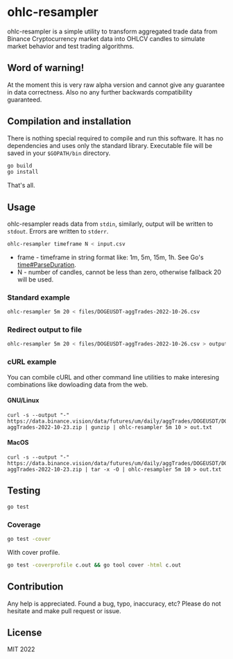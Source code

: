# ohlc-resampler

ohlc-resampler is a simple utility to transform aggregated trade data 
from Binance Cryptocurrency market data into OHLCV candles to simulate
market behavior and test trading algorithms.

## Word of warning!

At the moment this is very raw alpha version and cannot give any guarantee
in data correctness. Also no any further backwards compatibility guaranteed.

## Compilation and installation

There is nothing special required to compile and run this software. 
It has no dependencies and uses only the standard library. Executable 
file will be saved in your `$GOPATH/bin` directory.

```sh
go build
go install
```

That's all.

## Usage

ohlc-resampler reads data from `stdin`, similarly, output will be written
to `stdout`. Errors are written to `stderr`.

```sh
ohlc-resampler timeframe N < input.csv
```

* frame - timeframe in string format like: 1m, 5m, 15m, 1h. See Go's
[time#ParseDuration](https://pkg.go.dev/time#ParseDuration).
* N - number of candles, cannot be less than zero, otherwise
fallback 20 will be used.

### Standard example

```sh
ohlc-resampler 5m 20 < files/DOGEUSDT-aggTrades-2022-10-26.csv
```

### Redirect output to file
```sh
ohlc-resampler 5m 20 < files/DOGEUSDT-aggTrades-2022-10-26.csv > output.csv
```

### cURL example

You can combile cURL and other command line utilities to make interesing
combinations like dowloading data from the web.

#### GNU/Linux

```
curl -s --output "-" https://data.binance.vision/data/futures/um/daily/aggTrades/DOGEUSDT/DOGEUSDT-aggTrades-2022-10-23.zip | gunzip | ohlc-resampler 5m 10 > out.txt
```

#### MacOS

```
curl -s --output "-" https://data.binance.vision/data/futures/um/daily/aggTrades/DOGEUSDT/DOGEUSDT-aggTrades-2022-10-23.zip | tar -x -O | ohlc-resampler 5m 10 > out.txt
```

## Testing

```sh
go test
```

### Coverage

```sh
go test -cover
```

With cover profile.

```sh
go test -coverprofile c.out && go tool cover -html c.out
```

## Contribution

Any help is appreciated. Found a bug, typo, inaccuracy, etc?
Please do not hesitate and make pull request or issue.

## License

MIT 2022
